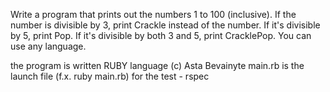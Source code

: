 Write a program that prints out the numbers 1 to 100 (inclusive). If the number is divisible by 3, print Crackle instead of the number. If it's divisible by 5, print Pop. If it's divisible by both 3 and 5, print CracklePop. You can use any language.


the program is written RUBY language (c) Asta Bevainyte
main.rb is the launch file (f.x. ruby main.rb)
for the test - rspec